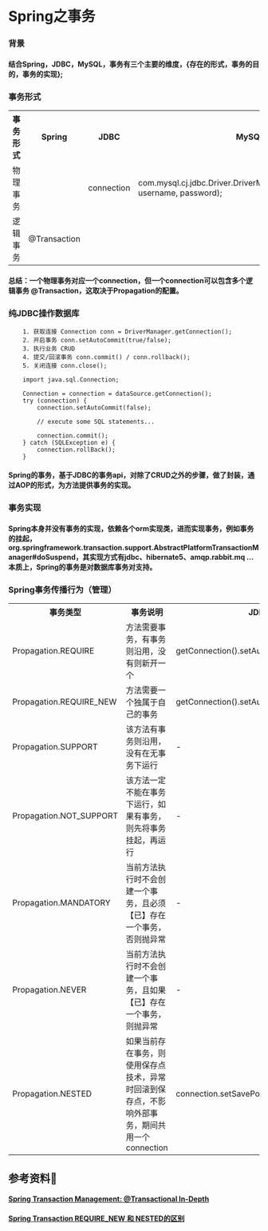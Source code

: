 # Spring之事务
### 背景
#### 结合Spring，JDBC，MySQL，事务有三个主要的维度，{存在的形式，事务的目的，事务的实现};
### 事务形式
<table>
    <th>事务形式</th>
    <th>Spring</th>
    <th>JDBC</th>
    <th>MySQL</th>
    <tr>
        <td>物理事务</td>
        <td></td>
        <td>connection</td>
        <td>com.mysql.cj.jdbc.Driver.DriverManager.getConnection(url, username, password);</td>
    </tr>
    <tr>
        <td>逻辑事务</td>
        <td>@Transaction</td>
        <td></td>
        <td></td>
    </tr>
</table>

#### 总结：一个物理事务对应一个connection，但一个connection可以包含多个逻辑事务 @Transaction，这取决于Propagation的配置。

### 纯JDBC操作数据库 
```
    1. 获取连接 Connection conn = DriverManager.getConnection();
    2. 开启事务 conn.setAutoCommit(true/false);
    3. 执行业务 CRUD
    4. 提交/回滚事务 conn.commit() / conn.rollback();
    5. 关闭连接 conn.close();
    
    import java.sql.Connection;
    
    Connection = connection = dataSource.getConnection();
    try (connection) {
        connection.setAutoCommit(false);
        
        // execute some SQL statements...
        
        connection.commit();
    } catch (SQLException e) {
        connection.rollBack();
    }
```
#### Spring的事务，基于JDBC的事务api，对除了CRUD之外的步骤，做了封装，通过AOP的形式，为方法提供事务的实现。

### 事务实现
#### Spring本身并没有事务的实现，依赖各个orm实现类，进而实现事务，例如事务的挂起，org.springframework.transaction.support.AbstractPlatformTransactionManager#doSuspend，其实现方式有jdbc、hibernate5、amqp.rabbit.mq ... 本质上，Spring的事务是对数据库事务对支持。

### Spring事务传播行为（管理）
<table>
    <th>事务类型</th>
    <th>事务说明</th>
    <th>JDBC操作</th>
    <tr>
        <td>Propagation.REQUIRE</td>
        <td>方法需要事务，有事务则沿用，没有则新开一个</td>
        <td>getConnection().setAutoCommit(false).commit()</td>
    </tr>
    <tr>
        <td>Propagation.REQUIRE_NEW</td>
        <td>方法需要一个独属于自己的事务</td>
        <td>getConnection().setAutoCommit(false).commit()</td>
    </tr>
    <tr>
        <td>Propagation.SUPPORT</td>
        <td>该方法有事务则沿用，没有在无事务下运行</td>
        <td>-</td>
    </tr>
    <tr>
        <td>Propagation.NOT_SUPPORT</td>
        <td>该方法一定不能在事务下运行，如果有事务，则先将事务挂起，再运行</td>
        <td>-</td>
    </tr>
    <tr>
        <td>Propagation.MANDATORY</td>
        <td>当前方法执行时不会创建一个事务，且必须【已】存在一个事务，否则抛异常</td>
        <td>-</td>
    </tr>
    <tr>
        <td>Propagation.NEVER</td>
        <td>当前方法执行时不会创建一个事务，且如果【已】存在一个事务，则抛异常</td>
        <td>-</td>
    </tr>
    <tr>
        <td>Propagation.NESTED</td>
        <td>如果当前存在事务，则使用保存点技术，异常时回滚到保存点，不影响外部事务，期间共用一个connection</td>
        <td>connection.setSavePoint()</td>
    </tr>
</table>

## 参考资料💾
#### <a href="https://www.marcobehler.com/guides/spring-transaction-management-transactional-in-depth#_introduction">Spring Transaction Management: @Transactional In-Depth</a>
#### <a href="https://blog.csdn.net/aiyaya_66da/article/details/94171771">Spring Transaction REQUIRE_NEW 和 NESTED的区别</a>

